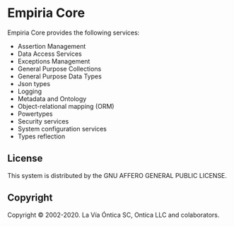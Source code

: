 ﻿# Empiria Core

Empiria Core provides the following services:

-  Assertion Management
-  Data Access Services
-  Exceptions Management
-  General Purpose Collections
-  General Purpose Data Types
-  Json types
-  Logging
-  Metadata and Ontology
-  Object-relational mapping (ORM)
-  Powertypes
-  Security services
-  System configuration services
-  Types reflection

## License

This system is distributed by the GNU AFFERO GENERAL PUBLIC LICENSE.

## Copyright

Copyright © 2002-2020. La Vía Óntica SC, Ontica LLC and colaborators.
